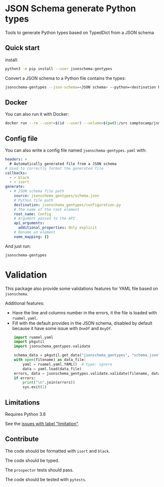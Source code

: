 # JSON Schema generate Python types

Tools to generate Python types based on TypedDict from a JSON schema

## Quick start

install:

```bash
python3 -m pip install --user jsonschema-gentypes
```

Convert a JSON schema to a Python file contains the types:

```bash
jsonschema-gentypes --json-schema=<JSON schema> --python=<destination Python file>
```

## Docker

You can also run it with Docker:

```bash
docker run --rm --user=$(id --user) --volume=$(pwd):/src camptocamp/jsonschema-gentypes
```

## Config file

You can also write a config file named `jsonschema-gentypes.yaml` with:

```yaml
headers: >
  # Automatically generated file from a JSON schema
# Used to correctly format the generated file
callbacks:
  - - black
  - - isort
generate:
  - # JSON schema file path
    source: jsonschema_gentypes/schema.json
    # Python file path
    destination: jsonschema_gentypes/configuration.py
    # The name of the root element
    root_name: Config
    # Argument passed to the API
    api_arguments:
      additional_properties: Only explicit
    # Rename an element
    name_mapping: {}
```

And just run:

```bash
jsonschema-gentypes
```

# Validation

This package also provide some validations features for YAML file based on `jsonschema`.

Additional features:

- Have the line and columns number in the errors, it the file is loaded with `ruamel.yaml`.
- Fill with the default provides in the JSON schema, disabled by default because it have some issue with `OneOf` and `AnyOf`.

```python
    import ruamel.yaml
    import pkgutil
    import jsonschema_gentypes.validate

    schema_data = pkgutil.get_data("jsonschema_gentypes", "schema.json")
    with open(filename) as data_file:
        yaml = ruamel.yaml.YAML()  # type: ignore
        data = yaml.load(data_file)
    errors, data = jsonschema_gentypes.validate.validate(filename, data, schema, default)
    if errors:
        print("\n".join(errors))
        sys.exit(1)
```

## Limitations

Requires Python 3.8

See the [issues with label "limitation"](https://github.com/camptocamp/jsonschema-gentypes/issues?q=is%3Aissue+is%3Aopen+label%3Alimitation).

## Contribute

The code should be formatted with `isort` and `black`.

The code should be typed.

The `prospector` tests should pass.

The code should be tested with `pytests`.
